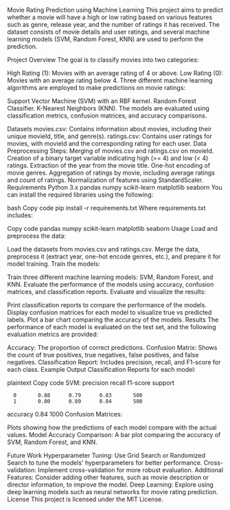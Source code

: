 Movie Rating Prediction using Machine Learning
This project aims to predict whether a movie will have a high or low rating based on various features such as genre, release year, and the number of ratings it has received. The dataset consists of movie details and user ratings, and several machine learning models (SVM, Random Forest, KNN) are used to perform the prediction.

Project Overview
The goal is to classify movies into two categories:

High Rating (1): Movies with an average rating of 4 or above.
Low Rating (0): Movies with an average rating below 4.
Three different machine learning algorithms are employed to make predictions on movie ratings:

Support Vector Machine (SVM) with an RBF kernel.
Random Forest Classifier.
K-Nearest Neighbors (KNN).
The models are evaluated using classification metrics, confusion matrices, and accuracy comparisons.

Datasets
movies.csv: Contains information about movies, including their unique movieId, title, and genre(s).
ratings.csv: Contains user ratings for movies, with movieId and the corresponding rating for each user.
Data Preprocessing Steps:
Merging of movies.csv and ratings.csv on movieId.
Creation of a binary target variable indicating high (>= 4) and low (< 4) ratings.
Extraction of the year from the movie title.
One-hot encoding of movie genres.
Aggregation of ratings by movie, including average ratings and count of ratings.
Normalization of features using StandardScaler.
Requirements
Python 3.x
pandas
numpy
scikit-learn
matplotlib
seaborn
You can install the required libraries using the following:

bash
Copy code
pip install -r requirements.txt
Where requirements.txt includes:

Copy code
pandas
numpy
scikit-learn
matplotlib
seaborn
Usage
Load and preprocess the data:

Load the datasets from movies.csv and ratings.csv.
Merge the data, preprocess it (extract year, one-hot encode genres, etc.), and prepare it for model training.
Train the models:

Train three different machine learning models: SVM, Random Forest, and KNN.
Evaluate the performance of the models using accuracy, confusion matrices, and classification reports.
Evaluate and visualize the results:

Print classification reports to compare the performance of the models.
Display confusion matrices for each model to visualize true vs predicted labels.
Plot a bar chart comparing the accuracy of the models.
Results
The performance of each model is evaluated on the test set, and the following evaluation metrics are provided:

Accuracy: The proportion of correct predictions.
Confusion Matrix: Shows the count of true positives, true negatives, false positives, and false negatives.
Classification Report: Includes precision, recall, and F1-score for each class.
Example Output
Classification Reports for each model:

plaintext
Copy code
SVM:
precision    recall  f1-score   support

      0       0.88      0.79      0.83       500
      1       0.80      0.89      0.84       500

accuracy                           0.84      1000
Confusion Matrices:

Plots showing how the predictions of each model compare with the actual values.
Model Accuracy Comparison: A bar plot comparing the accuracy of SVM, Random Forest, and KNN.

Future Work
Hyperparameter Tuning: Use Grid Search or Randomized Search to tune the models' hyperparameters for better performance.
Cross-validation: Implement cross-validation for more robust evaluation.
Additional Features: Consider adding other features, such as movie description or director information, to improve the model.
Deep Learning: Explore using deep learning models such as neural networks for movie rating prediction.
License
This project is licensed under the MIT License.
